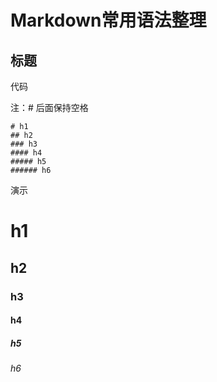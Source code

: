 Markdown常用语法整理
===================
## 标题

代码

注：# 后面保持空格

```
# h1
## h2
### h3
#### h4
##### h5
###### h6
```
演示

# h1
## h2
### h3
#### h4
##### h5
###### h6
